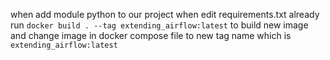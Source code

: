 when add module python to our project when edit requirements.txt already 
run `docker build . --tag extending_airflow:latest` to build new image and change image in
docker compose file to new tag name which is `extending_airflow:latest`